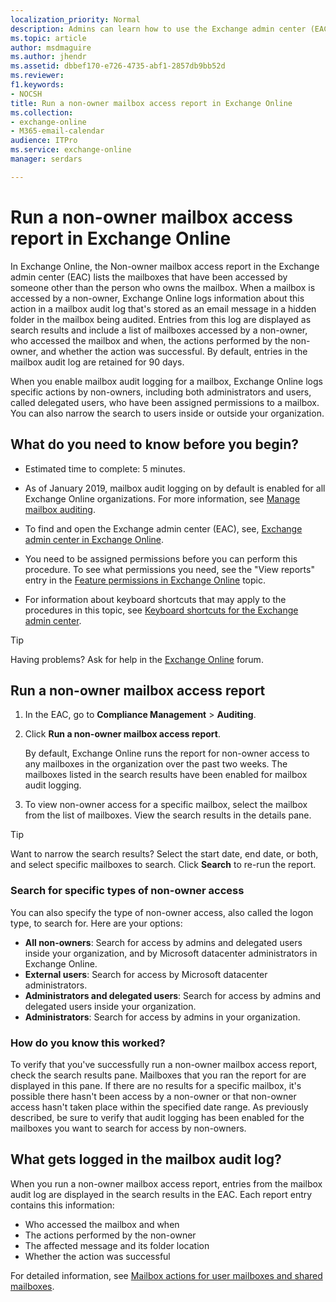 ```yaml
---
localization_priority: Normal
description: Admins can learn how to use the Exchange admin center (EAC) to run a non-owner mailbox access report in Exchange Online.
ms.topic: article
author: msdmaguire
ms.author: jhendr
ms.assetid: dbbef170-e726-4735-abf1-2857db9bb52d
ms.reviewer: 
f1.keywords:
- NOCSH
title: Run a non-owner mailbox access report in Exchange Online
ms.collection: 
- exchange-online
- M365-email-calendar
audience: ITPro
ms.service: exchange-online
manager: serdars

---
```


# Run a non-owner mailbox access report in Exchange Online

In Exchange Online, the Non-owner mailbox access report in the Exchange admin center (EAC) lists the mailboxes that have been accessed by someone other than the person who owns the mailbox. When a mailbox is accessed by a non-owner, Exchange Online logs information about this action in a mailbox audit log that's stored as an email message in a hidden folder in the mailbox being audited. Entries from this log are displayed as search results and include a list of mailboxes accessed by a non-owner, who accessed the mailbox and when, the actions performed by the non-owner, and whether the action was successful. By default, entries in the mailbox audit log are retained for 90 days.

When you enable mailbox audit logging for a mailbox, Exchange Online logs specific actions by non-owners, including both administrators and users, called delegated users, who have been assigned permissions to a mailbox. You can also narrow the search to users inside or outside your organization.

## What do you need to know before you begin?

- Estimated time to complete: 5 minutes.

- As of January 2019, mailbox audit logging on by default is enabled for all Exchange Online organizations. For more information, see [Manage mailbox auditing](/office365/securitycompliance/enable-mailbox-auditing).

- To find and open the Exchange admin center (EAC), see, [Exchange admin center in Exchange Online](../../exchange-admin-center.md).

- You need to be assigned permissions before you can perform this procedure. To see what permissions you need, see the "View reports" entry in the [Feature permissions in Exchange Online](../../permissions-exo/feature-permissions.md) topic.

- For information about keyboard shortcuts that may apply to the procedures in this topic, see [Keyboard shortcuts for the Exchange admin center](../../accessibility/keyboard-shortcuts-in-admin-center.md).

> [!TIP]
> Having problems? Ask for help in the [Exchange Online](https://social.technet.microsoft.com/forums/msonline/home?forum=onlineservicesexchange) forum.

## Run a non-owner mailbox access report

1. In the EAC, go to **Compliance Management** \> **Auditing**.

2. Click **Run a non-owner mailbox access report**.

   By default, Exchange Online runs the report for non-owner access to any mailboxes in the organization over the past two weeks. The mailboxes listed in the search results have been enabled for mailbox audit logging.

3. To view non-owner access for a specific mailbox, select the mailbox from the list of mailboxes. View the search results in the details pane.

> [!TIP]
> Want to narrow the search results? Select the start date, end date, or both, and select specific mailboxes to search. Click **Search** to re-run the report.

### Search for specific types of non-owner access

You can also specify the type of non-owner access, also called the logon type, to search for. Here are your options:

- **All non-owners**: Search for access by admins and delegated users inside your organization, and by Microsoft datacenter administrators in Exchange Online.
- **External users**: Search for access by Microsoft datacenter administrators.
- **Administrators and delegated users**: Search for access by admins and delegated users inside your organization.
- **Administrators**: Search for access by admins in your organization.

### How do you know this worked?

To verify that you've successfully run a non-owner mailbox access report, check the search results pane. Mailboxes that you ran the report for are displayed in this pane. If there are no results for a specific mailbox, it's possible there hasn't been access by a non-owner or that non-owner access hasn't taken place within the specified date range. As previously described, be sure to verify that audit logging has been enabled for the mailboxes you want to search for access by non-owners.

## What gets logged in the mailbox audit log?

When you run a non-owner mailbox access report, entries from the mailbox audit log are displayed in the search results in the EAC. Each report entry contains this information:

- Who accessed the mailbox and when
- The actions performed by the non-owner
- The affected message and its folder location
- Whether the action was successful

For detailed information, see [Mailbox actions for user mailboxes and shared mailboxes](/office365/securitycompliance/enable-mailbox-auditing#mailbox-actions-for-user-mailboxes-and-shared-mailboxes).
